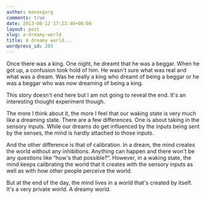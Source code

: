 ```yaml
---
author: manasgarg
comments: true
date: 2013-08-12 17:23:40+00:00
layout: post
slug: a-dreamy-world
title: A dreamy world...
wordpress_id: 283
---
```


Once there was a king. One night, he dreamt that he was a beggar. When he got up, a confusion took hold of him. He wasn't sure what was real and what was a dream. Was he really a king who dreamt of being a beggar or he was a beggar who was now dreaming of being a king.

This story doesn't end here but I am not going to reveal the end. It's an interesting thought experiment though.

The more I think about it, the more I feel that our waking state is very much like a dreaming state. There are a few differences. One is about taking in the sensory inputs. While our dreams do get influenced by the inputs being sent by the senses, the mind is hardly attached to those inputs.

And the other difference is that of calibration. In a dream, the mind creates the world without any inhibitions. Anything can happen and there won't be any questions like “how's that possible?”. However, in a waking state, the mind keeps calibrating the world that it creates with the sensory inputs as well as with how other people perceive the world.

But at the end of the day, the mind lives in a world that's created by itself. It's a very private world. A dreamy world.
